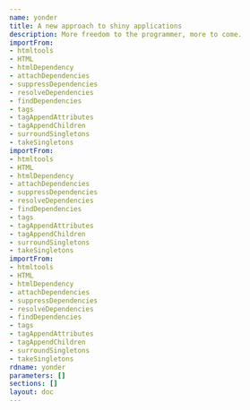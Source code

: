 ```yaml
---
name: yonder
title: A new approach to shiny applications
description: More freedom to the programmer, more to come.
importFrom:
- htmltools
- HTML
- htmlDependency
- attachDependencies
- suppressDependencies
- resolveDependencies
- findDependencies
- tags
- tagAppendAttributes
- tagAppendChildren
- surroundSingletons
- takeSingletons
importFrom:
- htmltools
- HTML
- htmlDependency
- attachDependencies
- suppressDependencies
- resolveDependencies
- findDependencies
- tags
- tagAppendAttributes
- tagAppendChildren
- surroundSingletons
- takeSingletons
importFrom:
- htmltools
- HTML
- htmlDependency
- attachDependencies
- suppressDependencies
- resolveDependencies
- findDependencies
- tags
- tagAppendAttributes
- tagAppendChildren
- surroundSingletons
- takeSingletons
rdname: yonder
parameters: []
sections: []
layout: doc
---
```

